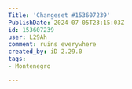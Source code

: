 ```yaml
---
Title: 'Changeset #153607239'
PublishDate: 2024-07-05T23:15:03Z
id: 153607239
user: L29Ah
comment: ruins everywhere
created_by: iD 2.29.0
tags:
- Montenegro

---
```

